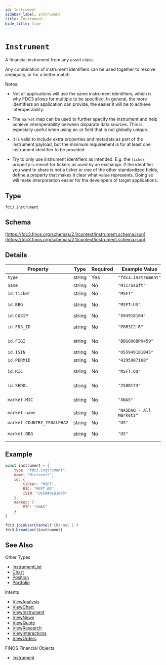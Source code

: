 ```yaml
---
id: Instrument
sidebar_label: Instrument
title: Instrument
hide_title: true
---
```

# `Instrument`

A financial instrument from any asset class.

Any combination of instrument identifiers can be used together to resolve ambiguity, or for a better match.

Notes:

- Not all applications will use the same instrument identifiers, which is why FDC3 allows for multiple to be specified.
In general, the more identifiers an application can provide, the easier it will be to achieve interoperability.

- The `market` map can be used to further specify the instrument and help achieve interoperability between disparate data sources. This is especially useful when using an `id` field that is not globally unique.

- It is valid to include extra properties and metadata as part of the instrument payload, but the minimum requirement
is for at least one instrument identifier to be provided.

- Try to only use instrument identifiers as intended. E.g. the `ticker` property is meant for tickers as used by an exchange.
If the identifier you want to share is not a ticker or one of the other standardized fields, define
a property that makes it clear what value represents. Doing so will make interpretation easier for the developers of target applications.

## Type

`fdc3.instrument`

## Schema

[https://fdc3.finos.org/schemas/2.1/context/instrument.schema.json](https://fdc3.finos.org/schemas/2.1/context/instrument.schema.json)

## Details

| Property                    | Type    | Required | Example Value            | More Info                                              |
|-----------------------------|---------|----------|--------------------------|--------------------------------------------------------|
| `type`                      | string  | Yes      | `"fdc3.instrument"`      |                                                        |
| `name`                      | string  | No       | `"Microsoft"`            |                                                        |
| `id.ticker`                 | string  | No       | `"MSFT"`                 |                                                        |
| `id.BBG`                    | string  | No       | `"MSFT:US"`              | [https://www.bloomberg.com/](https://www.bloomberg.com/)                           |
| `id.CUSIP`                  | string  | No       | `"594918104"`            | [https://www.cusip.com/](https://www.cusip.com/)                               |
| `id.FDS_ID`                 | string  | No       | `"P8R3C2-R"`             | [https://www.factset.com/](https://www.factset.com/)                             |
| `id.FIGI`                   | string  | No       | `"BBG000BPH459"`         | [https://www.openfigi.com/](https://www.openfigi.com/)                            |
| `id.ISIN`                   | string  | No       | `"US5949181045"`         | [https://www.isin.org/](https://www.isin.org/)                                |
| `id.PERMID`                 | string  | No       | `"4295907168"`           | [https://permid.org/](https://permid.org/)                                  |
| `id.RIC`                    | string  | No       | `"MSFT.OQ"`              | [https://www.refinitiv.com/](https://www.refinitiv.com/)                           |
| `id.SEDOL`                  | string  | No       | `"2588173"`              | [https://www.lseg.com/sedol](https://www.lseg.com/sedol)                           |
| `market.MIC`                | string  | No       | `"XNAS"`                 | [https://en.wikipedia.org/wiki/Market_Identifier_Code](https://en.wikipedia.org/wiki/Market_Identifier_Code) |
| `market.name`               | string  | No       | `"NASDAQ - All Markets"` |                                                        |
| `market.COUNTRY_ISOALPHA2`  | string  | No       | `"US"`                   |                                                        |
| `market.BBG`                | string  | No       | `"US"`                   | [https://www.bloomberg.com/](https://www.bloomberg.com/)                           |

## Example

```js
const instrument = {
    type: "fdc3.instrument",
    name: "Microsoft",
    id: {
        ticker: "MSFT",
        RIC: "MSFT.OQ",
        ISIN: "US5949181045"
    },
    market: {
        MIC: "XNAS"
    }
}

fdc3.joinUserChannel('Channel 1')
fdc3.broadcast(instrument)
```

## See Also

Other Types

- [InstrumentList](InstrumentList)
- [Chart](Chart)
- [Position](Position)
- [Portfolio](Portfolio)

Intents

- [ViewAnalysis](../../intents/ref/ViewAnalysis)
- [ViewChart](../../intents/ref/ViewChart)
- [ViewInstrument](../../intents/ref/ViewInstrument)
- [ViewNews](../../intents/ref/ViewNews)
- [ViewQuote](../../intents/ref/ViewQuote)
- [ViewResearch](../../intents/ref/ViewResearch)
- [ViewInteractions](../../intents/ref/ViewInteractions)
- [ViewOrders](../../intents/ref/ViewOrders)

FINOS Financial Objects

- [Instrument](https://fo.finos.org/docs/objects/instrument)

